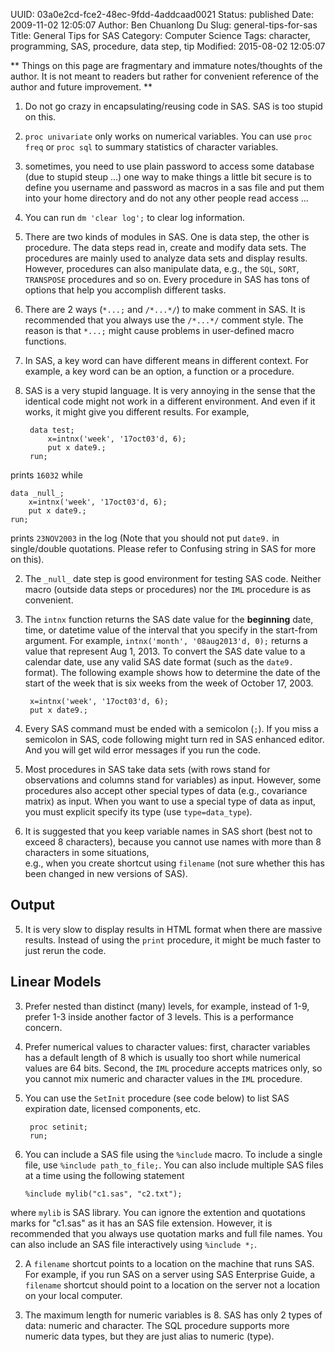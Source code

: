 UUID: 03a0e2cd-fce2-48ec-9fdd-4addcaad0021
Status: published
Date: 2009-11-02 12:05:07
Author: Ben Chuanlong Du
Slug: general-tips-for-sas
Title: General Tips for SAS
Category: Computer Science
Tags: character, programming, SAS, procedure, data step, tip
Modified: 2015-08-02 12:05:07


**
Things on this page are fragmentary and immature notes/thoughts of the author. 
It is not meant to readers but rather for convenient reference of the author and future improvement. 
**

1. Do not go crazy in encapsulating/reusing code in SAS.
SAS is too stupid on this.

2. `proc univariate` only works on numerical variables.
You can use `proc freq` or `proc sql` to summary statistics of character variables.


2. sometimes, you need to use plain password to access some database (due to stupid steup ...)
one way to make things a little bit secure is to define you username 
and password as macros in a sas file 
and put them into your home directory 
and do not any other people read access ...

7. You can run `dm 'clear log';` to clear log information.

1. There are two kinds of modules in SAS.
One is data step, 
the other is procedure.
The data steps read in, create and modify data sets.
The procedures are mainly used to analyze data sets and display results.
However, 
procedures can also manipulate data, 
e.g., the `SQL`, `SORT`, `TRANSPOSE` procedures and so on.
Every procedure in SAS has tons of options 
that help you accomplish different tasks. 

3. There are 2 ways (`*...;` and `/*...*/`) to make comment in SAS. 
It is recommended that you always use the `/*...*/` comment style.
The reason is that `*...;` might cause problems in user-defined macro functions.

4. In SAS, 
a key word can have different means in different context. 
For example, 
a key word can be an option, 
a function or a procedure. 

3. SAS is a very stupid language. 
It is very annoying in the sense 
that the identical code might not work in a different environment.
And even if it works, 
it might give you different results.
For example,

        data test;
            x=intnx('week', '17oct03'd, 6);
            put x date9.;
        run;

prints `16032` while

    data _null_;
        x=intnx('week', '17oct03'd, 6);
        put x date9.;
    run;

prints `23NOV2003` in the log 
(Note that you should not put `date9.` in single/double quotations. 
Please refer to Confusing string in SAS for more on this).


2. The `_null_` date step is good environment for testing SAS code.
Neither macro (outside data steps or procedures) 
nor the `IML` procedure is as convenient.

4. The `intnx` function returns the SAS date value 
for the **beginning** date, time, 
or datetime value of the interval that you specify in the start-from argument. 
For example, 
`intnx('month', '08aug2013'd, 0);` 
returns a value that represent Aug 1, 2013.
To convert the SAS date value to a calendar date, 
use any valid SAS date format (such as the `date9.` format).
The following example shows 
how to determine the date of the start of the week 
that is six weeks from the week of October 17, 2003.

        x=intnx('week', '17oct03'd, 6);
        put x date9.;

5. Every SAS command must be ended with a semicolon (`;`).
If you miss a semicolon in SAS,
code following might turn red in SAS enhanced editor.
And you will get wild error messages if you run the code.

1. Most procedures in SAS take data sets 
(with rows stand for observations and columns stand for variables) as input. 
However, 
some procedures also accept other special types of data (e.g., covariance matrix) as input.
When you want to use a special type of data as input, 
you must explicit specify its type (use `type=data_type`).  

2. It is suggested that you keep variable names in SAS short 
(best not to exceed 8 characters),
because you cannot use names with more than 8 characters in some situations,  
e.g., when you create shortcut using `filename` 
(not sure whether this has been changed in new versions of SAS).

## Output

5. It is very slow to display results in HTML format 
when there are massive results. 
Instead of using the `print` procedure, 
it might be much faster to just rerun the code. 

## Linear Models
3. Prefer nested than distinct (many) levels,
for example, instead of 1-9, 
prefer 1-3 inside another factor of 3 levels. 
This is a performance concern. 

2. Prefer numerical values to character values: 
first, character variables has a default length of 8 which is usually too short
while numerical values are 64 bits. 
Second, the `IML` procedure accepts matrices only, 
so you cannot mix numeric and character values in the `IML` procedure.

2. You can use the `SetInit` procedure (see code below) 
to list SAS expiration date, licensed components, etc.

        proc setinit;
        run;

10. You can include a SAS file using the `%include` macro.
To include a single file, 
use `%include path_to_file;`.
You can also include multiple SAS files at a time using the following statement

        %include mylib("c1.sas", "c2.txt");

where `mylib` is SAS library.
You can ignore the extention and quotations marks for "c1.sas" 
as it has an SAS file extension. 
However,
it is recommended that you always use quotation marks and full file names.
You can also include an SAS file interactively using `%include *;`.

2. A `filename` shortcut points to a location on the machine that runs SAS.
For example, 
if you run SAS on a server using SAS Enterprise Guide, 
a `filename` shortcut should point to a location 
on the server not a location on your local computer.

3. The maximum length for numeric variables is 8. 
SAS has only 2 types of data: numeric and character.
The SQL procedure supports more numeric data types,
but they are just alias to numeric (type).
